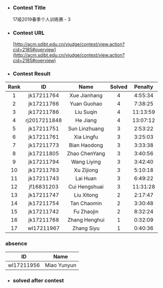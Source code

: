 * ### Contest Title
    17级2019春季个人训练赛 - 3
* ### Contest URL
    [http://acm.sdibt.edu.cn/vjudge/contest/view.action?cid=2185#overview](http://acm.sdibt.edu.cn/vjudge/contest/view.action?cid=2185#overview)
* ### Contest Result

| Rank| ID| Name| Solved| Penalty | 
 | :-: | :-: | :-: | :-: | :-: |
| 1 | jk17211764 | Xue Jianhang | 4 | 4:55:34 |
| 2 | jk17211766 | Yuan Guohao | 4 | 7:38:25 |
| 3 | jk17211786 | Liu Suqin | 4 | 11:13:59 |
| 4 | rj2017211848 | He Jiang | 4 | 13:07:12 |
| 5 | jk17211751 | Sun Linzhuang | 3 | 2:53:22 |
| 6 | jk17211761 | Xia Lingfu | 3 | 3:25:03 |
| 7 | jk17211773 | Bian Haodong | 3 | 3:33:38 |
| 8 | jk17211805 | Zhao ChenYang | 3 | 3:40:56 |
| 9 | jk17211794 | Wang Liying | 3 | 3:42:40 |
| 10 | jk17211763 | Xu Zijiong | 3 | 5:10:18 |
| 11 | jk17211743 | Lai Huan | 3 | 6:49:22 |
| 12 | jf16831203 | Cui Hengshuai | 3 | 11:31:28 |
| 13 | jk17211747 | Liu Xitong | 2 | 2:17:47 |
| 14 | jk17211754 | Tan Chaomin | 2 | 3:30:48 |
| 15 | jk17211742 | Fu Zhaojin | 2 | 8:32:24 |
| 16 | jk17211768 | Zhang Henghui | 1 | 0:32:09 |
| 17 | wl17211967 | Zhang Siyu | 1 | 0:40:36 |

### absence

| ID | Name |
| :-: | :-: |
| wl17211956 | Miao Yunyun |

* ### solved after contest
